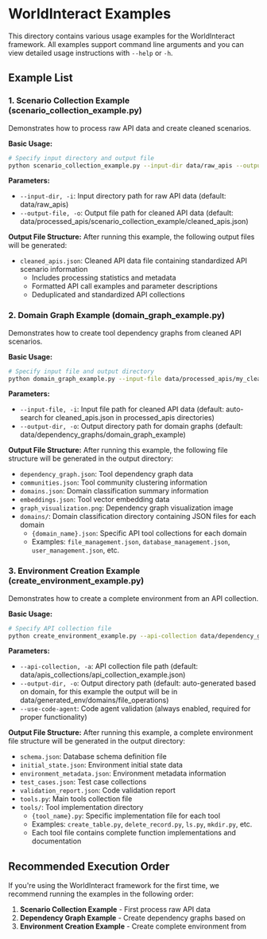 # WorldInteract Examples

This directory contains various usage examples for the WorldInteract framework. All examples support command line arguments and you can view detailed usage instructions with `--help` or `-h`.

## Example List

### 1. Scenario Collection Example (scenario_collection_example.py)

Demonstrates how to process raw API data and create cleaned scenarios.

**Basic Usage:**
```bash
# Specify input directory and output file
python scenario_collection_example.py --input-dir data/raw_apis --output-file data/processed_apis/my_cleaned_apis.json
```

**Parameters:**
- `--input-dir, -i`: Input directory path for raw API data (default: data/raw_apis)
- `--output-file, -o`: Output file path for cleaned API data (default: data/processed_apis/scenario_collection_example/cleaned_apis.json)

**Output File Structure:**
After running this example, the following output files will be generated:
- `cleaned_apis.json`: Cleaned API data file containing standardized API scenario information
  - Includes processing statistics and metadata
  - Formatted API call examples and parameter descriptions
  - Deduplicated and standardized API collections

### 2. Domain Graph Example (domain_graph_example.py)

Demonstrates how to create tool dependency graphs from cleaned API scenarios.

**Basic Usage:**
```bash
# Specify input file and output directory
python domain_graph_example.py --input-file data/processed_apis/my_cleaned_apis.json --output-dir data/dependency_graphs/my_dependency_graphs
```

**Parameters:**
- `--input-file, -i`: Input file path for cleaned API data (default: auto-search for cleaned_apis.json in processed_apis directories)
- `--output-dir, -o`: Output directory path for domain graphs (default: data/dependency_graphs/domain_graph_example)

**Output File Structure:**
After running this example, the following file structure will be generated in the output directory:
- `dependency_graph.json`: Tool dependency graph data
- `communities.json`: Tool community clustering information
- `domains.json`: Domain classification summary information
- `embeddings.json`: Tool vector embedding data
- `graph_visualization.png`: Dependency graph visualization image
- `domains/`: Domain classification directory containing JSON files for each domain
  - `{domain_name}.json`: Specific API tool collections for each domain
  - Examples: `file_management.json`, `database_management.json`, `user_management.json`, etc.

### 3. Environment Creation Example (create_environment_example.py)

Demonstrates how to create a complete environment from an API collection.

**Basic Usage:**
```bash
# Specify API collection file
python create_environment_example.py --api-collection data/dependency_graphs/my_dependency_graphs/domains/<any-domain-json-file>.json
```

**Parameters:**
- `--api-collection, -a`: API collection file path (default: data/apis_collections/api_collection_example.json)
- `--output-dir, -o`: Output directory path (default: auto-generated based on domain, for this example the output will be in data/generated_env/domains/file_operations)
- `--use-code-agent`: Code agent validation (always enabled, required for proper functionality)

**Output File Structure:**
After running this example, a complete environment file structure will be generated in the output directory:
- `schema.json`: Database schema definition file
- `initial_state.json`: Environment initial state data
- `environment_metadata.json`: Environment metadata information
- `test_cases.json`: Test case collections
- `validation_report.json`: Code validation report
- `tools.py`: Main tools collection file
- `tools/`: Tool implementation directory
  - `{tool_name}.py`: Specific implementation file for each tool
  - Examples: `create_table.py`, `delete_record.py`, `ls.py`, `mkdir.py`, etc.
  - Each tool file contains complete function implementations and documentation

## Recommended Execution Order

If you're using the WorldInteract framework for the first time, we recommend running the examples in the following order:

1. **Scenario Collection Example** - First process raw API data
2. **Dependency Graph Example** - Create dependency graphs based on 
3. **Environment Creation Example** - Create complete environment from 